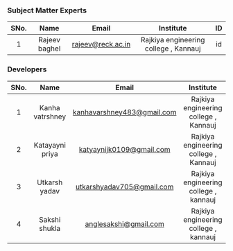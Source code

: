 <!-- Remove all lines above this line before making changes to the file -->
### Subject Matter Experts
| SNo. | Name | Email | Institute | ID |
| :---: | :---: | :---: | :---: | :---: |
| 1  | Rajeev baghel  | rajeev@reck.ac.in | Rajkiya engineering college , Kannauj | id |

### Developers
| SNo. | Name | Email | Institute | ID |
| :---: | :---: | :---: | :---: | :---: |
| 1 | Kanha vatrshney | kanhavarshney483@gmail.com | Rajkiya engineering college , Kannauj | kanhavarshney1 |
| 2 | Katayayni priya  | katyaynijk0109@gmail.com | Rajkiya engineering college , Kannauj | katyaynipriya1 |
| 3 | Utkarsh yadav | utkarshyadav705@gmail.com |Rajkiya engineering college , kannauj | utkarshyadav494 |
| 4 | Sakshi shukla | anglesakshi@gmail.com |Rajkiya engineering college , kannauj | dsakshishukla1  |
